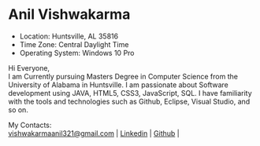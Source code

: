 # Anil Vishwakarma

* Location: Huntsville, AL 35816
* Time Zone: Central Daylight Time
* Operating System: Windows 10 Pro  

Hi Everyone,  
 I am Currently pursuing Masters Degree in Computer Science from the University of Alabama in Huntsville. I am passionate about Software development using JAVA, HTML5, CSS3, JavaScript, SQL. I have familiarity with the tools and technologies such as Github, Eclipse, Visual Studio, and so on. 
 
My Contacts:   
vishwakarmaanil321@gmail.com | [Linkedin](https://www.linkedin.com/in/anilvishwakarma/) | [Github](https://github.com/vishwakarmaanil) | 
